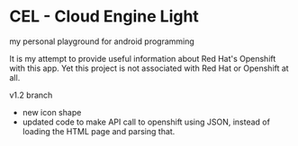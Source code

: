CEL - Cloud Engine Light
===
my personal playground for android programming

It is my attempt to provide useful information about Red Hat's Openshift with this app. Yet this  project is not associated with Red Hat or
Openshift at all.

v1.2 branch

- new icon shape
- updated code to make API call to openshift using JSON, instead of loading the HTML page and parsing that.
